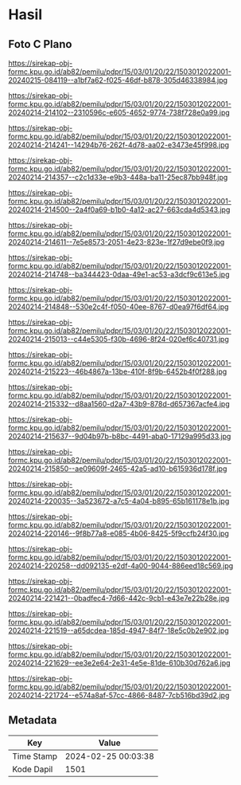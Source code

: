 # Hasil

## Foto C Plano

https://sirekap-obj-formc.kpu.go.id/ab82/pemilu/pdpr/15/03/01/20/22/1503012022001-20240215-084119--a1bf7a62-f025-46df-b878-305d46338984.jpg

https://sirekap-obj-formc.kpu.go.id/ab82/pemilu/pdpr/15/03/01/20/22/1503012022001-20240214-214102--2310596c-e605-4652-9774-738f728e0a99.jpg

https://sirekap-obj-formc.kpu.go.id/ab82/pemilu/pdpr/15/03/01/20/22/1503012022001-20240214-214241--14294b76-262f-4d78-aa02-e3473e45f998.jpg

https://sirekap-obj-formc.kpu.go.id/ab82/pemilu/pdpr/15/03/01/20/22/1503012022001-20240214-214357--c2c1d33e-e9b3-448a-ba11-25ec87bb948f.jpg

https://sirekap-obj-formc.kpu.go.id/ab82/pemilu/pdpr/15/03/01/20/22/1503012022001-20240214-214500--2a4f0a69-b1b0-4a12-ac27-663cda4d5343.jpg

https://sirekap-obj-formc.kpu.go.id/ab82/pemilu/pdpr/15/03/01/20/22/1503012022001-20240214-214611--7e5e8573-2051-4e23-823e-1f27d9ebe0f9.jpg

https://sirekap-obj-formc.kpu.go.id/ab82/pemilu/pdpr/15/03/01/20/22/1503012022001-20240214-214748--ba344423-0daa-49e1-ac53-a3dcf9c613e5.jpg

https://sirekap-obj-formc.kpu.go.id/ab82/pemilu/pdpr/15/03/01/20/22/1503012022001-20240214-214848--530e2c4f-f050-40ee-8767-d0ea97f6df64.jpg

https://sirekap-obj-formc.kpu.go.id/ab82/pemilu/pdpr/15/03/01/20/22/1503012022001-20240214-215013--c44e5305-f30b-4696-8f24-020ef6c40731.jpg

https://sirekap-obj-formc.kpu.go.id/ab82/pemilu/pdpr/15/03/01/20/22/1503012022001-20240214-215223--46b4867a-13be-410f-8f9b-6452b4f0f288.jpg

https://sirekap-obj-formc.kpu.go.id/ab82/pemilu/pdpr/15/03/01/20/22/1503012022001-20240214-215332--d8aa1560-d2a7-43b9-878d-d657367acfe4.jpg

https://sirekap-obj-formc.kpu.go.id/ab82/pemilu/pdpr/15/03/01/20/22/1503012022001-20240214-215637--9d04b97b-b8bc-4491-aba0-17129a995d33.jpg

https://sirekap-obj-formc.kpu.go.id/ab82/pemilu/pdpr/15/03/01/20/22/1503012022001-20240214-215850--ae09609f-2465-42a5-ad10-b615936d178f.jpg

https://sirekap-obj-formc.kpu.go.id/ab82/pemilu/pdpr/15/03/01/20/22/1503012022001-20240214-220035--3a523672-a7c5-4a04-b895-65b161178e1b.jpg

https://sirekap-obj-formc.kpu.go.id/ab82/pemilu/pdpr/15/03/01/20/22/1503012022001-20240214-220146--9f8b77a8-e085-4b06-8425-5f9ccfb24f30.jpg

https://sirekap-obj-formc.kpu.go.id/ab82/pemilu/pdpr/15/03/01/20/22/1503012022001-20240214-220258--dd092135-e2df-4a00-9044-886eed18c569.jpg

https://sirekap-obj-formc.kpu.go.id/ab82/pemilu/pdpr/15/03/01/20/22/1503012022001-20240214-221421--0badfec4-7d66-442c-9cb1-e43e7e22b28e.jpg

https://sirekap-obj-formc.kpu.go.id/ab82/pemilu/pdpr/15/03/01/20/22/1503012022001-20240214-221519--a65dcdea-185d-4947-84f7-18e5c0b2e902.jpg

https://sirekap-obj-formc.kpu.go.id/ab82/pemilu/pdpr/15/03/01/20/22/1503012022001-20240214-221629--ee3e2e64-2e31-4e5e-81de-610b30d762a6.jpg

https://sirekap-obj-formc.kpu.go.id/ab82/pemilu/pdpr/15/03/01/20/22/1503012022001-20240214-221724--e574a8af-57cc-4866-8487-7cb516bd39d2.jpg


## Metadata

| Key        | Value               |
| ---------- | ------------------- |
| Time Stamp | 2024-02-25 00:03:38 |
| Kode Dapil | 1501                |



